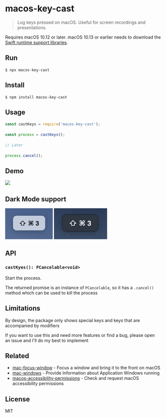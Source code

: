 # macos-key-cast

> Log keys pressed on macOS. Useful for screen recordings and presentations.

Requires macOS 10.12 or later. macOS 10.13 or earlier needs to download the [Swift runtime support libraries](https://support.apple.com/kb/DL1998).

## Run

```
$ npx macos-key-cast
```

## Install

```
$ npm install macos-key-cast
```

## Usage

```js
const castKeys = require('macos-key-cast');

const process = castKeys();

// Later

process.cancel();
```

## Demo

<img src="media/demo.gif">

## Dark Mode support

<img src="media/light.png" height="100">
<img src="media/dark.png" height="100">

## API

### `castKyes(): PCancelable<void>`

Start the process.

The returned promise is an instance of `PCancelable`, so it has a `.cancel()` method which can be used to kill the process

## Limitations

By design, the package only shows special keys and keys that are accompanied by modifiers

If you want to use this and need more features or find a bug, please open an issue and I'll do my best to implement

## Related

- [mac-focus-window](https://github.com/karaggeorge/mac-focus-window) - Focus a window and bring it to the front on macOS
- [mac-windows](https://github.com/karaggeorge/mac-windows) - Provide Information about Application Windows running
- [macos-accessibility-permissions](https://github.com/karaggeorge/macos-accessibility-permissions) - Check and request macOS accessibility permissions

## License

MIT

